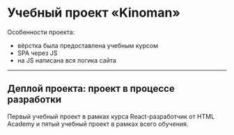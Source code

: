 Учебный проект «Kinoman»
===========
Особенности проекта:
* вёрстка была предоставлена учебным курсом
* SPA через JS
* на JS написана вся логика сайта
---
Деплой проекта: проект в процессе разработки
---
Первый учебный проект в рамках курса React-разработчик от HTML Academy и пятый учебный проект в рамках всего обучения.
